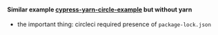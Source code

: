 #### Similar example [cypress-yarn-circle-example](https://github.com/bahmutov/cypress-yarn-circle-example/blob/master/circle.yml) but without yarn

- the important thing: circleci required presence of `package-lock.json`

